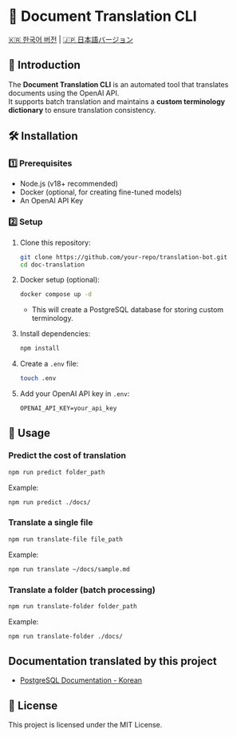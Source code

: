 # 📜 Document Translation CLI

[🇰🇷 한국어 버전](README_ko.md) | [🇯🇵 日本語バージョン](README_ja.md)

## 🚀 Introduction
The **Document Translation CLI** is an automated tool that translates documents using the OpenAI API.  
It supports batch translation and maintains a **custom terminology dictionary** to ensure translation consistency.

## 🛠 Installation

### 1️⃣ Prerequisites
- Node.js (v18+ recommended)
- Docker (optional, for creating fine-tuned models)
- An OpenAI API Key

### 2️⃣ Setup
1. Clone this repository:
   ```sh
   git clone https://github.com/your-repo/translation-bot.git
   cd doc-translation
   ```

2. Docker setup (optional):
   ```sh
   docker compose up -d
   ```
   - This will create a PostgreSQL database for storing custom terminology.

2. Install dependencies:
   ```sh
   npm install
   ```

3. Create a `.env` file:
   ```sh
   touch .env
   ```

4. Add your OpenAI API key in `.env`:
   ```
   OPENAI_API_KEY=your_api_key
   ```

## 🚀 Usage

### Predict the cost of translation
```sh
npm run predict folder_path
```
Example:
```sh
npm run predict ./docs/
```

### Translate a single file
```sh
npm run translate-file file_path
```
Example:
```sh
npm run translate ~/docs/sample.md
```

### Translate a folder (batch processing)
```sh
npm run translate-folder folder_path
```
Example:
```sh
npm run translate-folder ./docs/
```

## Documentation translated by this project

- [PostgreSQL Documentation - Korean](https://postgresql.mogumogu.dev/)

## 📜 License
This project is licensed under the MIT License.